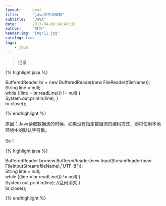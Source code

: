 ```yaml
---
layout:     post
title:      "java文件流编码"
subtitle:   "JAVA"
date:       2017-04-09 04:40:32
author:     "蒋为"
header-img: "img/11.jpg"
catalog: true
tags:
    - java
---
```

>记录

{% highlight java %}

BufferedReader br = new BufferedReader(new FileReader(fileName));  
String line = null;  
while ((line = br.readLine()) != null) {   
      System.out.println(line);
}  
br.close();  

{% endhighlight %}

原因：Java读取数据流的时候，如果没有指定数据流的编码方式，则将使用本地环境中的默认字符集。

So！

{% highlight java %}

BufferedReader br=new BufferedReader(new InputStreamReader(new FileInputStream(fileName),"UTF-8"));  
String line = null;  
while ((line = br.readLine()) != null) {  
      System.out.println(line);  //乱码消失
}  
br.close();  


{% endhighlight %}
